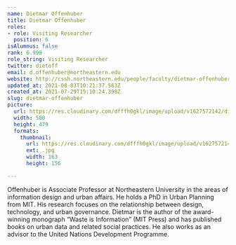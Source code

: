 ```yaml
---
name: Dietmar Offenhuber
title: Dietmar Offenhuber
roles:
- role: Visiting Researcher
  position: 6
isAlumnus: false
rank: 6.999
role_string: Visiting Researcher
twitter: dietoff
email: d.offenhuber@northeastern.edu
website: http://cssh.northeastern.edu/people/faculty/dietmar-offenhuber/
updated_at: 2021-08-03T10:21:37.563Z
created_at: 2021-07-29T15:10:24.398Z
slug: dietmar-offenhuber
picture:
  url: https://res.cloudinary.com/dfffh0gkl/image/upload/v1627572142/dietmar_f4ddfaac59.jpg
  width: 500
  height: 479
  formats:
    thumbnail:
      url: https://res.cloudinary.com/dfffh0gkl/image/upload/v1627572144/thumbnail_dietmar_f4ddfaac59.jpg
      ext: .jpg
      width: 163
      height: 156

---
```

Offenhuber is Associate Professor at Northeastern University in the areas of information design and urban affairs. He holds a PhD in Urban Planning from MIT. His research focuses on the relationship between design, technology, and urban governance. Dietmar is the author of the award-winning monograph “Waste is Information” (MIT Press) and has published books on urban data and related social practices. He also works as an advisor to the United Nations Development Programme.